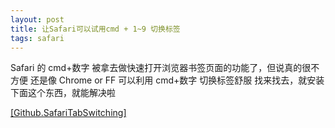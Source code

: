 ```yaml
---
layout: post
title: 让Safari可以试用cmd + 1~9 切换标签
tags: safari
---
```


Safari 的 cmd+数字 被拿去做快速打开浏览器书签页面的功能了，但说真的很不方便 还是像 Chrome or FF 可以利用 cmd+数字 切换标签舒服 找来找去，就安装下面这个东西，就能解决啦

<!--more-->

[\[Github.SafariTabSwitching\]][1]

[1]: https://github.com/rs/SafariTabSwitching
